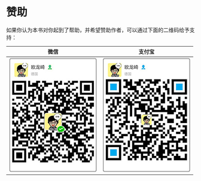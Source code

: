 # 赞助

如果你认为本书对你起到了帮助，并希望赞助作者，可以通过下面的二维码给予支持：

|微信|支付宝|
|:--:|:--:|
|![](wechat.jpg) | ![](alipay.jpg)|